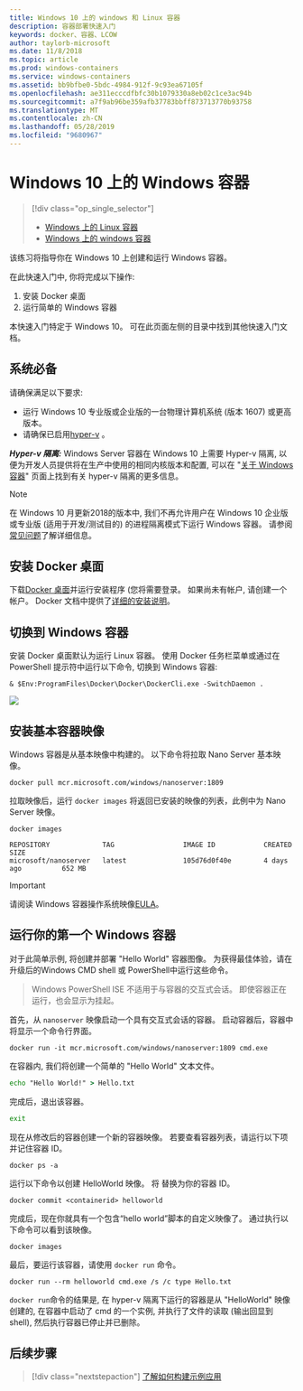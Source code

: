 ```yaml
---
title: Windows 10 上的 windows 和 Linux 容器
description: 容器部署快速入门
keywords: docker、容器、LCOW
author: taylorb-microsoft
ms.date: 11/8/2018
ms.topic: article
ms.prod: windows-containers
ms.service: windows-containers
ms.assetid: bb9bfbe0-5bdc-4984-912f-9c93ea67105f
ms.openlocfilehash: ae311ecccdfbfc30b1079330a8eb02c1ce3ac94b
ms.sourcegitcommit: a7f9ab96be359afb37783bbff873713770b93758
ms.translationtype: MT
ms.contentlocale: zh-CN
ms.lasthandoff: 05/28/2019
ms.locfileid: "9680967"
---
```

# <a name="windows-containers-on-windows-10"></a>Windows 10 上的 Windows 容器

> [!div class="op_single_selector"]
> - [Windows 上的 Linux 容器](quick-start-windows-10-linux.md)
> - [Windows 上的 windows 容器](quick-start-windows-10.md)

该练习将指导你在 Windows 10 上创建和运行 Windows 容器。

在此快速入门中, 你将完成以下操作:

1. 安装 Docker 桌面
2. 运行简单的 Windows 容器

本快速入门特定于 Windows 10。 可在此页面左侧的目录中找到其他快速入门文档。

## <a name="prerequisites"></a>系统必备
请确保满足以下要求:
- 运行 Windows 10 专业版或企业版的一台物理计算机系统 (版本 1607) 或更高版本。 
- 请确保已启用[hyper-v](https://docs.microsoft.com/virtualization/hyper-v-on-windows/reference/hyper-v-requirements) 。

***Hyper-v 隔离:*** Windows Server 容器在 Windows 10 上需要 Hyper-v 隔离, 以便为开发人员提供将在生产中使用的相同内核版本和配置, 可以在 "[关于 Windows 容器](../about/index.md)" 页面上找到有关 hyper-v 隔离的更多信息。

> [!NOTE]
> 在 Windows 10 月更新2018的版本中, 我们不再允许用户在 Windows 10 企业版或专业版 (适用于开发/测试目的) 的进程隔离模式下运行 Windows 容器。 请参阅[常见问题](../about/faq.md)了解详细信息。

## <a name="install-docker-desktop"></a>安装 Docker 桌面

下载[Docker 桌面](https://store.docker.com/editions/community/docker-ce-desktop-windows)并运行安装程序 (您将需要登录。 如果尚未有帐户, 请创建一个帐户。 Docker 文档中提供了[详细的安装说明](https://docs.docker.com/docker-for-windows/install)。

## <a name="switch-to-windows-containers"></a>切换到 Windows 容器

安装 Docker 桌面默认为运行 Linux 容器。 使用 Docker 任务栏菜单或通过在 PowerShell 提示符中运行以下命令, 切换到 Windows 容器:

```console
& $Env:ProgramFiles\Docker\Docker\DockerCli.exe -SwitchDaemon .
```

![](./media/docker-for-win-switch.png)

## <a name="install-base-container-images"></a>安装基本容器映像

Windows 容器是从基本映像中构建的。 以下命令将拉取 Nano Server 基本映像。

```console
docker pull mcr.microsoft.com/windows/nanoserver:1809
```

拉取映像后，运行 `docker images` 将返回已安装的映像的列表，此例中为 Nano Server 映像。

```console
docker images

REPOSITORY             TAG                 IMAGE ID            CREATED             SIZE
microsoft/nanoserver   latest              105d76d0f40e        4 days ago          652 MB
```

> [!IMPORTANT]
> 请阅读 Windows 容器操作系统映像[EULA](../images-eula.md)。

## <a name="run-your-first-windows-container"></a>运行你的第一个 Windows 容器

对于此简单示例, 将创建并部署 "Hello World" 容器图像。 为获得最佳体验，请在升级后的Windows CMD shell 或 PowerShell中运行这些命令。

> Windows PowerShell ISE 不适用于与容器的交互式会话。 即使容器正在运行，也会显示为挂起。

首先，从 `nanoserver` 映像启动一个具有交互式会话的容器。 启动容器后，容器中将显示一个命令行界面。  

```console
docker run -it mcr.microsoft.com/windows/nanoserver:1809 cmd.exe
```

在容器内, 我们将创建一个简单的 "Hello World" 文本文件。

```cmd
echo "Hello World!" > Hello.txt
```   

完成后，退出该容器。

```cmd
exit
```

现在从修改后的容器创建一个新的容器映像。 若要查看容器列表，请运行以下项并记住容器 ID。

```console
docker ps -a
```

运行以下命令以创建 HelloWorld 映像。 将 <containerid> 替换为你的容器 ID。

```console
docker commit <containerid> helloworld
```

完成后，现在你就具有一个包含“hello world”脚本的自定义映像了。 通过执行以下命令可以看到该映像。

```console
docker images
```

最后，要运行该容器，请使用 `docker run` 命令。

```console
docker run --rm helloworld cmd.exe /s /c type Hello.txt
```

`docker run`命令的结果是, 在 hyper-v 隔离下运行的容器是从 "HelloWorld" 映像创建的, 在容器中启动了 cmd 的一个实例, 并执行了文件的读取 (输出回显到 shell), 然后执行容器已停止并已删除。

## <a name="next-steps"></a>后续步骤

> [!div class="nextstepaction"]
> [了解如何构建示例应用](./building-sample-app.md)
